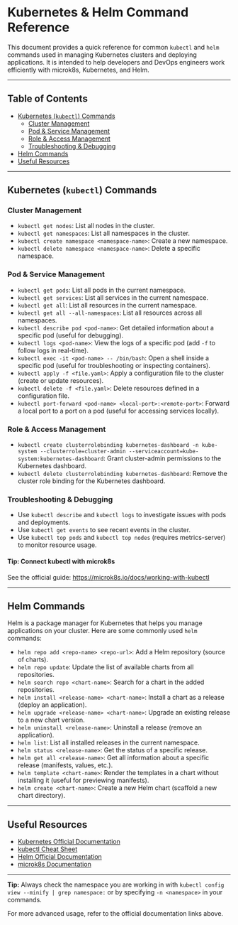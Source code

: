 # Kubernetes & Helm Command Reference

This document provides a quick reference for common `kubectl` and `helm` commands used in managing Kubernetes clusters and deploying applications. It is intended to help developers and DevOps engineers work efficiently with microk8s, Kubernetes, and Helm.

---

## Table of Contents
- [Kubernetes (`kubectl`) Commands](#kubernetes-kubectl-commands)
  - [Cluster Management](#cluster-management)
  - [Pod & Service Management](#pod--service-management)
  - [Role & Access Management](#role--access-management)
  - [Troubleshooting & Debugging](#troubleshooting--debugging)
- [Helm Commands](#helm-commands)
- [Useful Resources](#useful-resources)

---

## Kubernetes (`kubectl`) Commands

### Cluster Management
- `kubectl get nodes`: List all nodes in the cluster.
- `kubectl get namespaces`: List all namespaces in the cluster.
- `kubectl create namespace <namespace-name>`: Create a new namespace.
- `kubectl delete namespace <namespace-name>`: Delete a specific namespace.

### Pod & Service Management
- `kubectl get pods`: List all pods in the current namespace.
- `kubectl get services`: List all services in the current namespace.
- `kubectl get all`: List all resources in the current namespace.
- `kubectl get all --all-namespaces`: List all resources across all namespaces.
- `kubectl describe pod <pod-name>`: Get detailed information about a specific pod (useful for debugging).
- `kubectl logs <pod-name>`: View the logs of a specific pod (add `-f` to follow logs in real-time).
- `kubectl exec -it <pod-name> -- /bin/bash`: Open a shell inside a specific pod (useful for troubleshooting or inspecting containers).
- `kubectl apply -f <file.yaml>`: Apply a configuration file to the cluster (create or update resources).
- `kubectl delete -f <file.yaml>`: Delete resources defined in a configuration file.
- `kubectl port-forward <pod-name> <local-port>:<remote-port>`: Forward a local port to a port on a pod (useful for accessing services locally).

### Role & Access Management
- `kubectl create clusterrolebinding kubernetes-dashboard -n kube-system --clusterrole=cluster-admin --serviceaccount=kube-system:kubernetes-dashboard`: Grant cluster-admin permissions to the Kubernetes dashboard.
- `kubectl delete clusterrolebinding kubernetes-dashboard`: Remove the cluster role binding for the Kubernetes dashboard.

### Troubleshooting & Debugging
- Use `kubectl describe` and `kubectl logs` to investigate issues with pods and deployments.
- Use `kubectl get events` to see recent events in the cluster.
- Use `kubectl top pods` and `kubectl top nodes` (requires metrics-server) to monitor resource usage.

#### Tip: Connect kubectl with microk8s
See the official guide: https://microk8s.io/docs/working-with-kubectl

---

## Helm Commands
Helm is a package manager for Kubernetes that helps you manage applications on your cluster. Here are some commonly used `helm` commands:

- `helm repo add <repo-name> <repo-url>`: Add a Helm repository (source of charts).
- `helm repo update`: Update the list of available charts from all repositories.
- `helm search repo <chart-name>`: Search for a chart in the added repositories.
- `helm install <release-name> <chart-name>`: Install a chart as a release (deploy an application).
- `helm upgrade <release-name> <chart-name>`: Upgrade an existing release to a new chart version.
- `helm uninstall <release-name>`: Uninstall a release (remove an application).
- `helm list`: List all installed releases in the current namespace.
- `helm status <release-name>`: Get the status of a specific release.
- `helm get all <release-name>`: Get all information about a specific release (manifests, values, etc.).
- `helm template <chart-name>`: Render the templates in a chart without installing it (useful for previewing manifests).
- `helm create <chart-name>`: Create a new Helm chart (scaffold a new chart directory).

---

## Useful Resources
- [Kubernetes Official Documentation](https://kubernetes.io/docs/)
- [kubectl Cheat Sheet](https://kubernetes.io/docs/reference/kubectl/cheatsheet/)
- [Helm Official Documentation](https://helm.sh/docs/)
- [microk8s Documentation](https://microk8s.io/docs)

---

**Tip:** Always check the namespace you are working in with `kubectl config view --minify | grep namespace:` or by specifying `-n <namespace>` in your commands.

For more advanced usage, refer to the official documentation links above.
